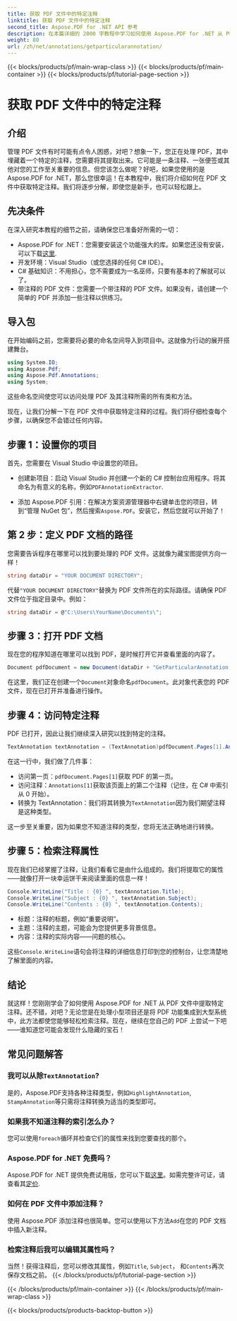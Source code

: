 ```yaml
---
title: 获取 PDF 文件中的特定注释
linktitle: 获取 PDF 文件中的特定注释
second_title: Aspose.PDF for .NET API 参考
description: 在本篇详细的 2000 字教程中学习如何使用 Aspose.PDF for .NET 从 PDF 文件中提取特定注释。非常适合开发人员。
weight: 80
url: /zh/net/annotations/getparticularannotation/
---
```


{{< blocks/products/pf/main-wrap-class >}}
{{< blocks/products/pf/main-container >}}
{{< blocks/products/pf/tutorial-page-section >}}

# 获取 PDF 文件中的特定注释

## 介绍

管理 PDF 文件有时可能有点令人困惑，对吧？想象一下，您正在处理 PDF，其中埋藏着一个特定的注释，您需要将其提取出来。它可能是一条注释、一张便签或其他对您的工作至关重要的信息。但您该怎么做呢？好吧，如果您使用的是 Aspose.PDF for .NET，那么您很幸运！在本教程中，我们将介绍如何在 PDF 文件中获取特定注释。我们将逐步分解，即使您是新手，也可以轻松跟上。

## 先决条件

在深入研究本教程的细节之前，请确保您已准备好所需的一切：

-  Aspose.PDF for .NET：您需要安装这个功能强大的库。如果您还没有安装，可以下载[这里](https://releases.aspose.com/pdf/net/).
- 开发环境：Visual Studio（或您选择的任何 C# IDE）。
- C# 基础知识：不用担心，您不需要成为一名巫师，只要有基本的了解就可以了。
- 带注释的 PDF 文件：您需要一个带注释的 PDF 文件。如果没有，请创建一个简单的 PDF 并添加一些注释以供练习。

## 导入包

在开始编码之前，您需要将必要的命名空间导入到项目中。这就像为行动的展开搭建舞台。

```csharp
using System.IO;
using Aspose.Pdf;
using Aspose.Pdf.Annotations;
using System;
```

这些命名空间使您可以访问处理 PDF 及其注释所需的所有类和方法。

现在，让我们分解一下在 PDF 文件中获取特定注释的过程。我们将仔细检查每个步骤，以确保您不会错过任何内容。

## 步骤 1：设置你的项目

首先，您需要在 Visual Studio 中设置您的项目。 

- 创建新项目：启动 Visual Studio 并创建一个新的 C# 控制台应用程序。将其命名为有意义的名称，例如`PDFAnnotationExtractor`.
  
- 添加 Aspose.PDF 引用：在解决方案资源管理器中右键单击您的项目，转到“管理 NuGet 包”，然后搜索`Aspose.PDF`。安装它，然后您就可以开始了！

## 第 2 步：定义 PDF 文档的路径

您需要告诉程序在哪里可以找到要处理的 PDF 文件。这就像为藏宝图提供方向一样！

```csharp
string dataDir = "YOUR DOCUMENT DIRECTORY";
```

代替`"YOUR DOCUMENT DIRECTORY"`替换为 PDF 文件所在的实际路径。请确保 PDF 文件位于指定目录中。例如：

```csharp
string dataDir = @"C:\Users\YourName\Documents\";
```

## 步骤 3：打开 PDF 文档

现在您的程序知道在哪里可以找到 PDF，是时候打开它并查看里面的内容了。

```csharp
Document pdfDocument = new Document(dataDir + "GetParticularAnnotation.pdf");
```

在这里，我们正在创建一个`Document`对象命名`pdfDocument`。此对象代表您的 PDF 文件，现在已打开并准备进行操作。

## 步骤 4：访问特定注释

PDF 已打开，因此让我们继续深入研究以找到特定的注释。

```csharp
TextAnnotation textAnnotation = (TextAnnotation)pdfDocument.Pages[1].Annotations[1];
```

在这一行中，我们做了几件事：
- 访问第一页：`pdfDocument.Pages[1]`获取 PDF 的第一页。
- 访问注释：`Annotations[1]`获取该页面上的第二个注释（记住，在 C# 中索引从 0 开始）。
- 转换为 TextAnnotation：我们将其转换为`TextAnnotation`因为我们期望注释是这种类型。

这一步至关重要，因为如果您不知道注释的类型，您将无法正确地进行转换。

## 步骤 5：检索注释属性

现在我们已经掌握了注释，让我们看看它是由什么组成的。我们将提取它的属性——就像打开一块幸运饼干来阅读里面的信息一样！

```csharp
Console.WriteLine("Title : {0} ", textAnnotation.Title);
Console.WriteLine("Subject : {0} ", textAnnotation.Subject);
Console.WriteLine("Contents : {0} ", textAnnotation.Contents);
```

- 标题：注释的标题，例如“重要说明”。
- 主题：注释的主题，可能会为您提供更多背景信息。
- 内容：注释的实际内容——问题的核心。

这些`Console.WriteLine`语句会将注释的详细信息打印到您的控制台，让您清楚地了解里面的内容。

## 结论

就这样！您刚刚学会了如何使用 Aspose.PDF for .NET 从 PDF 文件中提取特定注释。还不错，对吧？无论您是在处理小型项目还是将 PDF 功能集成到大型系统中，此方法都使您能够轻松检索注释。现在，继续在您自己的 PDF 上尝试一下吧——谁知道您可能会发现什么隐藏的宝石！

## 常见问题解答

### 我可以从除`TextAnnotation`?  
是的，Aspose.PDF支持各种注释类型，例如`HighlightAnnotation`, `StampAnnotation`等只需将注释转换为适当的类型即可。

### 如果我不知道注释的索引怎么办？  
您可以使用`foreach`循环并检查它们的属性来找到您要查找的那个。

### Aspose.PDF for .NET 免费吗？  
 Aspose.PDF for .NET 提供免费试用版，您可以下载[这里](https://releases.aspose.com/)。如需完整许可证，请查看其[定价](https://purchase.aspose.com/buy).

### 如何在 PDF 文件中添加注释？  
使用 Aspose.PDF 添加注释也很简单。您可以使用以下方法`Add`在您的 PDF 文档中插入新注释。

### 检索注释后我可以编辑其属性吗？  
当然！获得注释后，您可以修改其属性，例如`Title`, `Subject`， 和`Contents`再次保存文档之前。
{{< /blocks/products/pf/tutorial-page-section >}}

{{< /blocks/products/pf/main-container >}}
{{< /blocks/products/pf/main-wrap-class >}}

{{< blocks/products/products-backtop-button >}}
